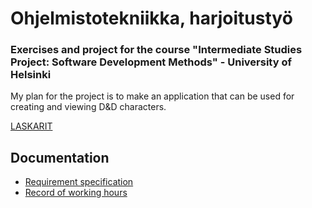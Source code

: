 # Ohjelmistotekniikka, harjoitustyö
<h3>Exercises and project for the course "Intermediate Studies Project: Software Development Methods" - University of Helsinki</h3>


My plan for the project is to make an application that can be used for creating and viewing D&D characters.

[LASKARIT](laskarit/)

## Documentation
- [Requirement specification](./documentation/requirement%20specification.md)
- [Record of working hours](./documentation/record%20of%20working%20hours.md)
